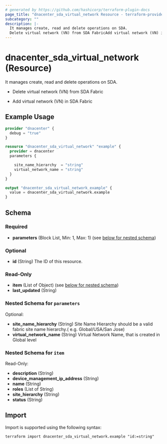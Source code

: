 ```yaml
---
# generated by https://github.com/hashicorp/terraform-plugin-docs
page_title: "dnacenter_sda_virtual_network Resource - terraform-provider-dnacenter"
subcategory: ""
description: |-
  It manages create, read and delete operations on SDA.
  Delete virtual network (VN) from SDA FabricAdd virtual network (VN) in SDA Fabric
---
```


# dnacenter_sda_virtual_network (Resource)

It manages create, read and delete operations on SDA.

- Delete virtual network (VN) from SDA Fabric

- Add virtual network (VN) in SDA Fabric

## Example Usage

```terraform
provider "dnacenter" {
  debug = "true"
}

resource "dnacenter_sda_virtual_network" "example" {
  provider = dnacenter
  parameters {

    site_name_hierarchy  = "string"
    virtual_network_name = "string"
  }
}

output "dnacenter_sda_virtual_network_example" {
  value = dnacenter_sda_virtual_network.example
}
```

<!-- schema generated by tfplugindocs -->
## Schema

### Required

- **parameters** (Block List, Min: 1, Max: 1) (see [below for nested schema](#nestedblock--parameters))

### Optional

- **id** (String) The ID of this resource.

### Read-Only

- **item** (List of Object) (see [below for nested schema](#nestedatt--item))
- **last_updated** (String)

<a id="nestedblock--parameters"></a>
### Nested Schema for `parameters`

Optional:

- **site_name_hierarchy** (String) Site Name Hierarchy should be a valid fabric site name hierarchy.( e.g. Global/USA/San Jose)
- **virtual_network_name** (String) Virtual Network Name, that is created in Global level


<a id="nestedatt--item"></a>
### Nested Schema for `item`

Read-Only:

- **description** (String)
- **device_management_ip_address** (String)
- **name** (String)
- **roles** (List of String)
- **site_hierarchy** (String)
- **status** (String)

## Import

Import is supported using the following syntax:

```shell
terraform import dnacenter_sda_virtual_network.example "id:=string"
```
